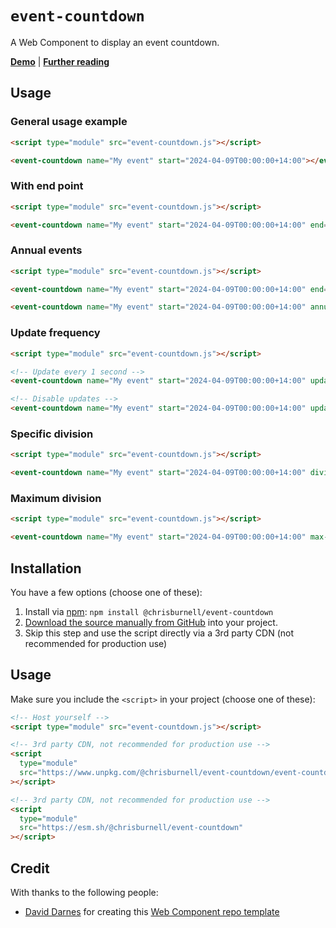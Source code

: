 # `event-countdown`

A Web Component to display an event countdown.

**[Demo](https://chrisburnell.github.io/event-countdown/demo.html)** | **[Further reading](https://chrisburnell.com/event-countdown/)**

## Usage

### General usage example

```html
<script type="module" src="event-countdown.js"></script>

<event-countdown name="My event" start="2024-04-09T00:00:00+14:00"></event-countdown>
```

### With end point

```html
<script type="module" src="event-countdown.js"></script>

<event-countdown name="My event" start="2024-04-09T00:00:00+14:00" end="2024-04-09T23:59:59-12:00"></event-countdown>
```

### Annual events

```html
<script type="module" src="event-countdown.js"></script>

<event-countdown name="My event" start="2024-04-09T00:00:00+14:00" end="2024-04-09T23:59:59-12:00" annual="true"></event-countdown>

<event-countdown name="My event" start="2024-04-09T00:00:00+14:00" annual="true"></event-countdown>
```

### Update frequency

```html
<script type="module" src="event-countdown.js"></script>

<!-- Update every 1 second -->
<event-countdown name="My event" start="2024-04-09T00:00:00+14:00" update="1"></event-countdown>

<!-- Disable updates -->
<event-countdown name="My event" start="2024-04-09T00:00:00+14:00" update="false"></event-countdown>
```

### Specific division

```html
<script type="module" src="event-countdown.js"></script>

<event-countdown name="My event" start="2024-04-09T00:00:00+14:00" division="second"></event-countdown>
```

### Maximum division

```html
<script type="module" src="event-countdown.js"></script>

<event-countdown name="My event" start="2024-04-09T00:00:00+14:00" max-division="minute"></event-countdown>
```

## Installation

You have a few options (choose one of these):

1. Install via [npm](https://www.npmjs.com/package/@chrisburnell/event-countdown): `npm install @chrisburnell/event-countdown`
1. [Download the source manually from GitHub](https://github.com/chrisburnell/event-countdown/releases) into your project.
1. Skip this step and use the script directly via a 3rd party CDN (not recommended for production use)

## Usage

Make sure you include the `<script>` in your project (choose one of these):

```html
<!-- Host yourself -->
<script type="module" src="event-countdown.js"></script>
```

```html
<!-- 3rd party CDN, not recommended for production use -->
<script
  type="module"
  src="https://www.unpkg.com/@chrisburnell/event-countdown/event-countdown.js"
></script>
```

```html
<!-- 3rd party CDN, not recommended for production use -->
<script
  type="module"
  src="https://esm.sh/@chrisburnell/event-countdown"
></script>
```

## Credit

With thanks to the following people:

- [David Darnes](https://darn.es) for creating this [Web Component repo template](https://github.com/daviddarnes/component-template)
